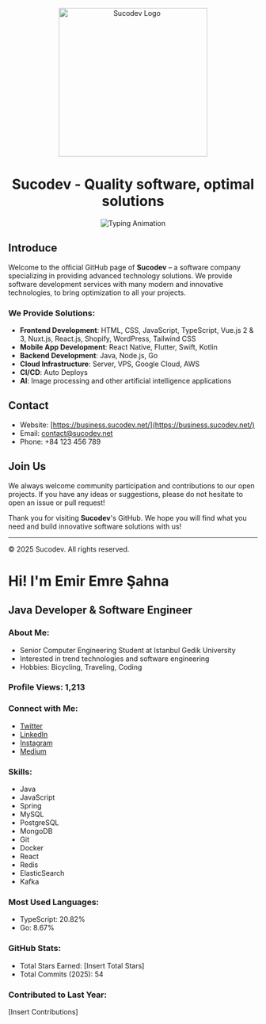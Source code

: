 <p align="center"> <img src="https://business.sucodev.net/_nuxt/img/FooterLogo.a9c1783.png" alt="Sucodev Logo" width="300" object-fit="cover" /> </p><h1 align="center">Sucodev - Quality software, optimal solutions</h1><p align="center"> <img src="https://readme-typing-svg.demolab.com?font=Frutiger&size=25&duration=3000&pause=1000&color=006837&center=true&vCenter=true&width=600&lines=We are SuCoDev!;Support - Connect - Develop" alt="Typing Animation" /> </p>

## Introduce

Welcome to the official GitHub page of **Sucodev** – a software company specializing in providing advanced technology solutions. We provide software
development services with many modern and innovative technologies, to bring optimization to all your projects.

### We Provide Solutions:

-   **Frontend Development**: HTML, CSS, JavaScript, TypeScript, Vue.js 2 & 3, Nuxt.js, React.js, Shopify, WordPress, Tailwind CSS
-   **Mobile App Development**: React Native, Flutter, Swift, Kotlin
-   **Backend Development**: Java, Node.js, Go
-   **Cloud Infrastructure**: Server, VPS, Google Cloud, AWS
-   **CI/CD**: Auto Deploys
-   **AI**: Image processing and other artificial intelligence applications


## Contact

-   Website: [https://business.sucodev.net/](https://business.sucodev.net/)
-   Email: contact@sucodev.net
-   Phone: +84 123 456 789

## Join Us

We always welcome community participation and contributions to our open projects. If you have any ideas or suggestions, please do not hesitate to open
an issue or pull request!

Thank you for visiting **Sucodev**'s GitHub. We hope you will find what you need and build innovative software solutions with us!

---

© 2025 Sucodev. All rights reserved.


# Hi! I'm Emir Emre Şahna

## Java Developer & Software Engineer

### About Me:
- Senior Computer Engineering Student at Istanbul Gedik University
- Interested in trend technologies and software engineering
- Hobbies: Bicycling, Traveling, Coding

### Profile Views: 1,213

### Connect with Me:
- [Twitter](#)
- [LinkedIn](#)
- [Instagram](#)
- [Medium](#)

### Skills:
- Java
- JavaScript
- Spring
- MySQL
- PostgreSQL
- MongoDB
- Git
- Docker
- React
- Redis
- ElasticSearch
- Kafka

### Most Used Languages:
- TypeScript: 20.82%
- Go: 8.67%

### GitHub Stats:
- Total Stars Earned: [Insert Total Stars]
- Total Commits (2025): 54

### Contributed to Last Year:
[Insert Contributions]

